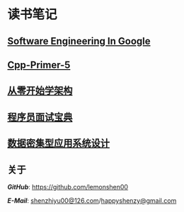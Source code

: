 # 读书笔记

## [Software Engineering In Google](https://github.com/lemonshen00/reading-record/blob/main/swe-book/)

## [Cpp-Primer-5](https://github.com/lemonshen00/reading-record/blob/main/cpp-primer-5/)

## [从零开始学架构](https://github.com/lemonshen00/reading-record/tree/main/%E4%BB%8E%E9%9B%B6%E5%BC%80%E5%A7%8B%E5%AD%A6%E6%9E%B6%E6%9E%84)

## [程序员面试宝典](https://github.com/lemonshen00/reading-record/tree/main/%E7%A8%8B%E5%BA%8F%E5%91%98%E9%9D%A2%E8%AF%95%E5%AE%9D%E5%85%B8)

## [数据密集型应用系统设计](https://github.com/lemonshen00/reading-record/tree/main/%E8%AE%BE%E8%AE%A1%E6%95%B0%E6%8D%AE%E5%AF%86%E9%9B%86%E5%9E%8B%E5%BA%94%E7%94%A8)

## 关于

***GitHub***: https://github.com/lemonshen00

***E-Mail***: shenzhiyu00@126.com/happyshenzy@gmail.com
